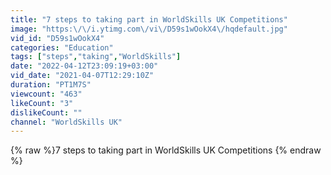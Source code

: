 ```yaml
---
title: "7 steps to taking part in WorldSkills UK Competitions"
image: "https:\/\/i.ytimg.com\/vi\/D59s1wOokX4\/hqdefault.jpg"
vid_id: "D59s1wOokX4"
categories: "Education"
tags: ["steps","taking","WorldSkills"]
date: "2022-04-12T23:09:19+03:00"
vid_date: "2021-04-07T12:29:10Z"
duration: "PT1M7S"
viewcount: "463"
likeCount: "3"
dislikeCount: ""
channel: "WorldSkills UK"
---
```

{% raw %}7 steps to taking part in WorldSkills UK Competitions {% endraw %}
